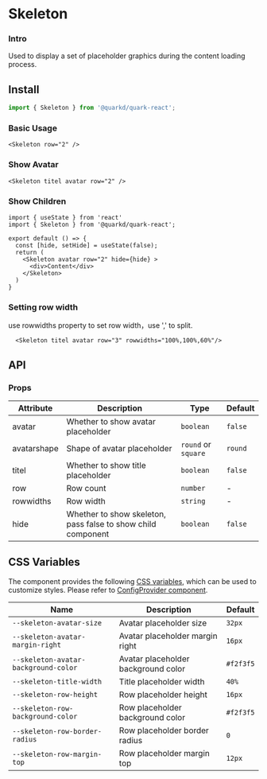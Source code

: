 # Skeleton

### Intro

Used to display a set of placeholder graphics during the content loading process.

## Install

```jsx
import { Skeleton } from '@quarkd/quark-react';
```

### Basic Usage

```tsx
<Skeleton row="2" />
```

### Show Avatar

```tsx
<Skeleton titel avatar row="2" />
```

### Show Children

```tsx
import { useState } from 'react'
import { Skeleton } from '@quarkd/quark-react';

export default () => {
  const [hide, setHide] = useState(false);
  return (
    <Skeleton avatar row="2" hide={hide} >
      <div>Content</div>
    </Skeleton>
  )
}
```

### Setting row width
use rowwidths property to set row width，use ',' to split.
```tsx
  <Skeleton titel avatar row="3" rowwidths="100%,100%,60%"/>
```

## API
### Props

| Attribute    | Description                            | Type   | Default  |
|--------------|----------------------------------------|--------|------------------|
| avatar       |  Whether to show avatar placeholder    | `boolean` |  `false`  |
| avatarshape  |  Shape of avatar placeholder           | `round` or `square` | `round` |
| titel        |  Whether to show title placeholder     | `boolean` | `false` |
| row          |  Row count                             | `number` | - |
| rowwidths    |  Row width                             | `string` | - |
| hide         |  Whether to show skeleton, pass false to show child component  | `boolean` | `false` |

## CSS Variables

The component provides the following [CSS variables](https://developer.mozilla.org/zh-CN/docs/Web/CSS/Using_CSS_custom_properties), which can be used to customize styles. Please refer to [ConfigProvider component](#/theme).

| Name                     | Description                                  | Default          |
| ------------------------ | ----------------------------------- | --------------- |
| `--skeleton-avatar-size`   | Avatar placeholder size                    |     `32px`
| `--skeleton-avatar-margin-right`       | Avatar placeholder margin right                         |     `16px`
| `--skeleton-avatar-background-color`   | Avatar placeholder background color  |      `#f2f3f5`
| `--skeleton-title-width` | Title placeholder width |      `40%`
| `--skeleton-row-height`  | Row placeholder height                         |   `16px`
| `--skeleton-row-background-color` | Row placeholder background color |    `#f2f3f5`
| `--skeleton-row-border-radius`    | Row placeholder border radius|      `0`
| `--skeleton-row-margin-top`       | Row placeholder margin top| `12px`

